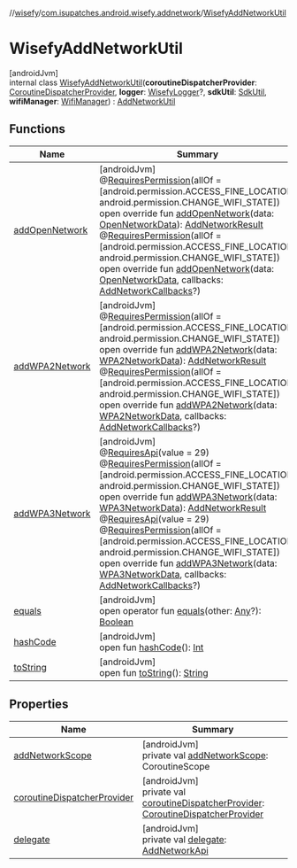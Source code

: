 //[wisefy](../../../index.md)/[com.isupatches.android.wisefy.addnetwork](../index.md)/[WisefyAddNetworkUtil](index.md)

# WisefyAddNetworkUtil

[androidJvm]\
internal class [WisefyAddNetworkUtil](index.md)(**coroutineDispatcherProvider**: [CoroutineDispatcherProvider](../../com.isupatches.android.wisefy.util.coroutines/-coroutine-dispatcher-provider/index.md), **logger**: [WisefyLogger](../../com.isupatches.android.wisefy.shared.logging/-wisefy-logger/index.md)?, **sdkUtil**: [SdkUtil](../../com.isupatches.android.wisefy.util/-sdk-util/index.md), **wifiManager**: [WifiManager](https://developer.android.com/reference/kotlin/android/net/wifi/WifiManager.html)) : [AddNetworkUtil](../-add-network-util/index.md)

## Functions

| Name | Summary |
|---|---|
| [addOpenNetwork](add-open-network.md) | [androidJvm]<br>@[RequiresPermission](https://developer.android.com/reference/kotlin/androidx/annotation/RequiresPermission.html)(allOf = [android.permission.ACCESS_FINE_LOCATION, android.permission.CHANGE_WIFI_STATE])<br>open override fun [addOpenNetwork](add-open-network.md)(data: [OpenNetworkData](../../com.isupatches.android.wisefy.addnetwork.entities/-open-network-data/index.md)): [AddNetworkResult](../../com.isupatches.android.wisefy.addnetwork.entities/-add-network-result/index.md)<br>@[RequiresPermission](https://developer.android.com/reference/kotlin/androidx/annotation/RequiresPermission.html)(allOf = [android.permission.ACCESS_FINE_LOCATION, android.permission.CHANGE_WIFI_STATE])<br>open override fun [addOpenNetwork](add-open-network.md)(data: [OpenNetworkData](../../com.isupatches.android.wisefy.addnetwork.entities/-open-network-data/index.md), callbacks: [AddNetworkCallbacks](../../com.isupatches.android.wisefy.callbacks/-add-network-callbacks/index.md)?) |
| [addWPA2Network](add-w-p-a2-network.md) | [androidJvm]<br>@[RequiresPermission](https://developer.android.com/reference/kotlin/androidx/annotation/RequiresPermission.html)(allOf = [android.permission.ACCESS_FINE_LOCATION, android.permission.CHANGE_WIFI_STATE])<br>open override fun [addWPA2Network](add-w-p-a2-network.md)(data: [WPA2NetworkData](../../com.isupatches.android.wisefy.addnetwork.entities/-w-p-a2-network-data/index.md)): [AddNetworkResult](../../com.isupatches.android.wisefy.addnetwork.entities/-add-network-result/index.md)<br>@[RequiresPermission](https://developer.android.com/reference/kotlin/androidx/annotation/RequiresPermission.html)(allOf = [android.permission.ACCESS_FINE_LOCATION, android.permission.CHANGE_WIFI_STATE])<br>open override fun [addWPA2Network](add-w-p-a2-network.md)(data: [WPA2NetworkData](../../com.isupatches.android.wisefy.addnetwork.entities/-w-p-a2-network-data/index.md), callbacks: [AddNetworkCallbacks](../../com.isupatches.android.wisefy.callbacks/-add-network-callbacks/index.md)?) |
| [addWPA3Network](add-w-p-a3-network.md) | [androidJvm]<br>@[RequiresApi](https://developer.android.com/reference/kotlin/androidx/annotation/RequiresApi.html)(value = 29)<br>@[RequiresPermission](https://developer.android.com/reference/kotlin/androidx/annotation/RequiresPermission.html)(allOf = [android.permission.ACCESS_FINE_LOCATION, android.permission.CHANGE_WIFI_STATE])<br>open override fun [addWPA3Network](add-w-p-a3-network.md)(data: [WPA3NetworkData](../../com.isupatches.android.wisefy.addnetwork.entities/-w-p-a3-network-data/index.md)): [AddNetworkResult](../../com.isupatches.android.wisefy.addnetwork.entities/-add-network-result/index.md)<br>@[RequiresApi](https://developer.android.com/reference/kotlin/androidx/annotation/RequiresApi.html)(value = 29)<br>@[RequiresPermission](https://developer.android.com/reference/kotlin/androidx/annotation/RequiresPermission.html)(allOf = [android.permission.ACCESS_FINE_LOCATION, android.permission.CHANGE_WIFI_STATE])<br>open override fun [addWPA3Network](add-w-p-a3-network.md)(data: [WPA3NetworkData](../../com.isupatches.android.wisefy.addnetwork.entities/-w-p-a3-network-data/index.md), callbacks: [AddNetworkCallbacks](../../com.isupatches.android.wisefy.callbacks/-add-network-callbacks/index.md)?) |
| [equals](../../com.isupatches.android.wisefy.wifi.delegates/-legacy-wifi-delegate/index.md#585090901%2FFunctions%2F1622544596) | [androidJvm]<br>open operator fun [equals](../../com.isupatches.android.wisefy.wifi.delegates/-legacy-wifi-delegate/index.md#585090901%2FFunctions%2F1622544596)(other: [Any](https://kotlinlang.org/api/latest/jvm/stdlib/kotlin/-any/index.html)?): [Boolean](https://kotlinlang.org/api/latest/jvm/stdlib/kotlin/-boolean/index.html) |
| [hashCode](../../com.isupatches.android.wisefy.wifi.delegates/-legacy-wifi-delegate/index.md#1794629105%2FFunctions%2F1622544596) | [androidJvm]<br>open fun [hashCode](../../com.isupatches.android.wisefy.wifi.delegates/-legacy-wifi-delegate/index.md#1794629105%2FFunctions%2F1622544596)(): [Int](https://kotlinlang.org/api/latest/jvm/stdlib/kotlin/-int/index.html) |
| [toString](../../com.isupatches.android.wisefy.wifi.delegates/-legacy-wifi-delegate/index.md#1616463040%2FFunctions%2F1622544596) | [androidJvm]<br>open fun [toString](../../com.isupatches.android.wisefy.wifi.delegates/-legacy-wifi-delegate/index.md#1616463040%2FFunctions%2F1622544596)(): [String](https://kotlinlang.org/api/latest/jvm/stdlib/kotlin/-string/index.html) |

## Properties

| Name | Summary |
|---|---|
| [addNetworkScope](add-network-scope.md) | [androidJvm]<br>private val [addNetworkScope](add-network-scope.md): CoroutineScope |
| [coroutineDispatcherProvider](coroutine-dispatcher-provider.md) | [androidJvm]<br>private val [coroutineDispatcherProvider](coroutine-dispatcher-provider.md): [CoroutineDispatcherProvider](../../com.isupatches.android.wisefy.util.coroutines/-coroutine-dispatcher-provider/index.md) |
| [delegate](delegate.md) | [androidJvm]<br>private val [delegate](delegate.md): [AddNetworkApi](../-add-network-api/index.md) |
